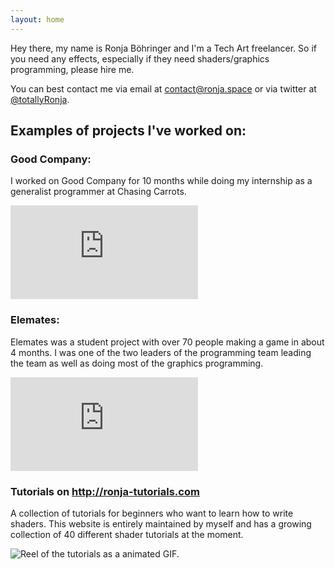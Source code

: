 ```yaml
---
layout: home
---
```


Hey there, my name is Ronja Böhringer and I'm a Tech Art freelancer. So if you need any effects, especially if they need shaders/graphics programming, please hire me.

You can best contact me via email at <a href='mailto:&#099;&#111;&#110;&#116;&#097;&#099;&#116;&#064;&#114;&#111;&#110;&#106;&#097;&#046;&#115;&#112;&#097;&#099;&#101;'>&#099;&#111;&#110;&#116;&#097;&#099;&#116;&#064;&#114;&#111;&#110;&#106;&#097;&#046;&#115;&#112;&#097;&#099;&#101;</a> or via twitter at <a href="https://www.twitter.com/totallyRonja">@totallyRonja</a>.

## Examples of projects I've worked on:

### Good Company:

I worked on Good Company for 10 months while doing my internship as a generalist programmer at Chasing Carrots.

<div class='embed-container'><iframe src='https://www.youtube-nocookie.com/embed/ofPEJzXZZJQ' frameborder='0' allowfullscreen></iframe></div>

### Elemates:

Elemates was a student project with over 70 people making a game in about 4 months. I was one of the two leaders of the programming team leading the team as well as doing most of the graphics programming.

<div class='embed-container'><iframe src='https://www.youtube-nocookie.com/embed/T6hEDq4kqv8' frameborder='0' allowfullscreen></iframe></div>

### Tutorials on <http://ronja-tutorials.com>

A collection of tutorials for beginners who want to learn how to write shaders. This website is entirely maintained by myself and has a growing collection of 40 different shader tutorials at the moment.

![Reel of the tutorials as a animated GIF.](assets/images/GifReel.gif)
